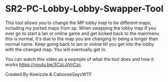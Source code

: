 # SR2-PC-Lobby-Lobby-Swapper-Tool
This tool allows you to change the MP lobby map to be different maps, including my ported maps from sp.
When swapping the lobby map if you ever go to start a lan or online game and get kicked back to the mainmenu
this is normal, it's due to the map you are changing to being a longer than normal name. Keep going back to lan or
online till you get into the lobby with the changed map. You will eventually get in. 

You can watch this video as a example of what the tool does and how it works 
https://youtu.be/3CzcJjVrCzc


Created By Kewizzle & CabooseSayzWTF
